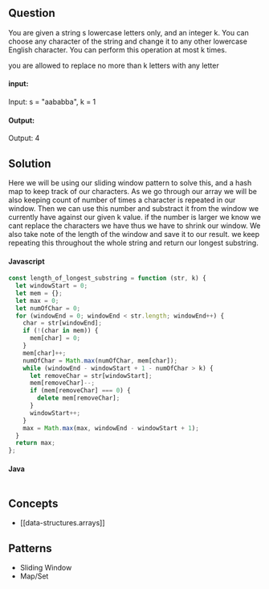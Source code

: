 
## Question

You are given a string s lowercase letters only, and an integer k. You can choose any character of the string and change it to any other lowercase English character. You can perform this operation at most k times.

you are allowed to replace no more than k letters with any letter

#### input:

Input: s = "aababba", k = 1

#### Output:

Output: 4

## Solution

Here we will be using our sliding window pattern to solve this, and a hash map to keep track of our characters. As we go through our array we will be also keeping count of number of times a character is repeated in our window. Then we can use this number and substract it from the window we currently have against our given k value. if the number is larger we know we cant replace the characters we have thus we have to shrink our window. We also take note of the length of the window and save it to our result. we keep repeating this throughout the whole string and return our longest substring.

#### Javascript

```javascript
const length_of_longest_substring = function (str, k) {
  let windowStart = 0;
  let mem = {};
  let max = 0;
  let numOfChar = 0;
  for (windowEnd = 0; windowEnd < str.length; windowEnd++) {
    char = str[windowEnd];
    if (!(char in mem)) {
      mem[char] = 0;
    }
    mem[char]++;
    numOfChar = Math.max(numOfChar, mem[char]);
    while (windowEnd - windowStart + 1 - numOfChar > k) {
      let removeChar = str[windowStart];
      mem[removeChar]--;
      if (mem[removeChar] === 0) {
        delete mem[removeChar];
      }
      windowStart++;
    }
    max = Math.max(max, windowEnd - windowStart + 1);
  }
  return max;
};
```

#### Java

```java

```

## Concepts

- [[data-structures.arrays]]

## Patterns

- Sliding Window
- Map/Set

